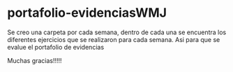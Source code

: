 # portafolio-evidenciasWMJ

Se creo una carpeta por cada semana, dentro de cada una se encuentra los diferentes ejercicios que se realizaron para cada semana. Asi para que se evalue el portafolio de evidencias

Muchas gracias!!!!!
